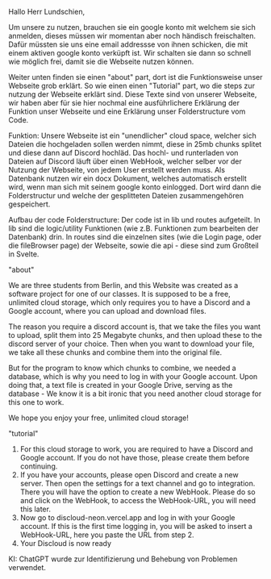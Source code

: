 Hallo Herr Lundschien,

Um unsere zu nutzen, brauchen sie ein google konto mit welchem sie sich anmelden, dieses müssen wir momentan aber noch händisch freischalten. 
Dafür müssten sie uns eine email addressse von ihnen schicken, die mit einem aktiven google konto verküpft ist. Wir schalten sie dann so schnell wie möglich frei, damit sie die Webseite nutzen können.

Weiter unten finden sie einen "about" part, dort ist die Funktionsweise unser Webseite grob erklärt.
So wie einen einen "Tutorial" part, wo die steps zur nutzung der Webseite erklärt sind.
Diese Texte sind von unserer Webseite, wir haben aber für sie hier nochmal eine ausführlichere Erklärung der Funktion unser Webseite und eine Erklärung unser Folderstructure vom Code.

Funktion: 
Unsere Webseite ist ein "unendlicher" cloud space, welcher sich Dateien die hochgeladen sollen werden nimmt, diese in 25mb chunks splitet und diese dann auf Discord hochläd. 
Das hochl- und runterladen von Dateien auf Discord läuft über einen WebHook, welcher selber vor der Nutzung der Webseite, von jedem User erstellt werden muss. 
Als Datenbank nutzen wir ein docx Dokument, welches automatisch erstellt wird, wenn man sich mit seinem google konto einlogged. Dort wird dann die Folderstructur und welche der gesplitteten Dateien zusammengehören gespeichert.

Aufbau der code Folderstructure: Der code ist in lib und routes aufgeteilt. In lib sind die logic/utility Funktionen (wie z.B. Funktionen zum bearbeiten der Datenbank) drin. In routes sind die einzelnen sites (wie die Login page, oder die fileBrowser page) der Webseite, sowie die api - diese sind zum Großteil in Svelte.




"about"

We are three students from Berlin, and this Website was created as a software project for one of our classes. It is supposed to be a free, unlimited cloud storage, which only requires you to have a Discord and a Google account, where you can upload and download files.

The reason you require a discord account is, that we take the files you want to upload, split them into 25 Megabyte chunks, and then upload these to the discord server of your choice. Then when you want to download your file, we take all these chunks and combine them into the original file.

But for the program to know which chunks to combine, we needed a database, which is why you need to log in with your Google account. Upon doing that, a text file is created in your Google Drive, serving as the database - We know it is a bit ironic that you need another cloud storage for this one to work. 

We hope you enjoy your free, unlimited cloud storage!


"tutorial"

1. For this cloud storage to work, you are required to have a Discord and Google account. If you do not have those, please create them before continuing.
2. If you have your accounts, please open Discord and create a new server. Then open the settings for a text channel and go to integration. There you will have the option to create a new WebHook. Please do so and click on the WebHook, to access the WebHook-URL, you will need this later.
3. Now go to discloud-neon.vercel.app and log in with your Google account. If this is the first time logging in, you will be asked to insert a WebHook-URL, here you paste the URL from step 2.
4. Your Discloud is now ready


KI:
ChatGPT wurde zur Identifizierung und Behebung von Problemen verwendet.